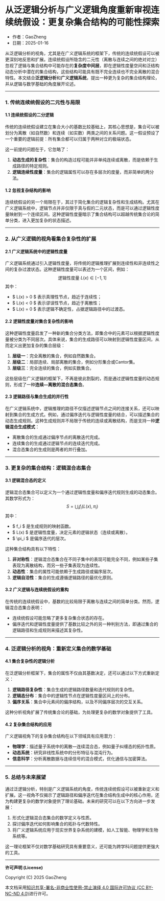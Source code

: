 # **从泛逻辑分析与广义逻辑角度重新审视连续统假设：更复杂集合结构的可能性探索**

- 作者：GaoZheng
- 日期：2025-01-16

从泛逻辑分析的视角，尤其是在广义逻辑系统的框架下，传统的连续统假设可以被更深刻地反思和扩展。连续统假设所隐含的二元性（离散与连续之间的绝对对立）忽视了逻辑与集合结构中可能存在的**复杂度中间层**，即在逻辑性度量空间和泛结构动态分析中潜在的集合结构，这些结构可能具有既不完全连续也不完全离散的混合特性。本文结合**泛逻辑分析**和**广义逻辑系统**，提出一种更为复杂的集合结构理论，并从逻辑与数学基础的角度展开论述。

---

### 1. **传统连续统假设的二元性与局限**
#### 1.1 **连续统假设的二分逻辑**
传统的连续统假设建立在集合大小的基数比较基础上，其核心思想是，集合可以被划分为离散（如自然数）和连续（如实数）两类之间的关系问题。这一假设预设了一个重要的逻辑前提：所有集合都可以归属于两种对立的极端状态。

这一前提的问题在于，它忽略了：
1. **动态生成的复杂性**：集合的构造过程可能并非单纯连续或离散，而是依赖于生成路径的特定规则。
2. **逻辑连续性度量**：集合的逻辑属性可以存在多层次的度量，而非简单的两分法。

#### 1.2 **忽视复杂结构的影响**
连续统假设的另一个局限在于，其过于简化集合的逻辑复杂性和生成结构。尤其在广义逻辑系统中，逻辑节点并非仅限于真与假的二元状态，而是可以通过逻辑性度量映射到一个连续区间。这种逻辑性度量暗示了集合结构可以超越传统集合论的简单分类，进入更加复杂的状态描述。

---

### 2. **从广义逻辑的视角看集合复杂性的扩展**
#### 2.1 **广义逻辑系统中的逻辑性度量**
广义逻辑系统通过引入逻辑性度量，将传统的逻辑推理扩展到连续性和非连续性之间的复杂过渡状态。这种逻辑性度量可以表述为一个区间，例如：
$$
\text{逻辑性度量 } L(x) \in [-1, 1]
$$
其中：
- $ L(x) > 0 $ 表示真理性节点，趋近于连续性；
- $ L(x) < 0 $ 表示谬误性节点，趋近于离散性；
- $ L(x) = 0 $ 表示逻辑不确定性，占据逻辑路径中的过渡态。

#### 2.2 **逻辑性度量对集合复杂性的影响**
这种逻辑性度量启发了一种新的集合分类方法，即集合中的元素可以根据逻辑性度量被分类为不同层次。具体来说，集合的生成路径可以映射到逻辑性度量区间，从而定义出更加复杂的集合层级：
1. **层级一**：完全离散的集合，例如自然数集合。
2. **层级二**：局部连续、局部离散的集合，例如分形集合或Cantor集。
3. **层级三**：完全连续的集合，例如实数集合。

这些层级在广义逻辑的框架下，不再是彼此割裂的，而是通过逻辑性度量的动态规则，形成了一种**连续—离散的混合态集合**。

#### 2.3 **逻辑路径与集合生成的并行性**
在广义逻辑系统中，逻辑推理的路径不仅描述逻辑节点之间的连接关系，还可以映射到集合的生成方式。例如，通过偏序迭代与逻辑性度量的结合，可以描述集合的动态生成规则。这种生成规则并不局限于传统的连续或离散结构，而是支持一种**逻辑混合生成模式**：
- 离散集合的生成通过偏序节点的离散迭代完成。
- 连续集合的生成通过逻辑节点的连续迭代完成。
- 混合态集合的生成则是两者的并行叠加。

---

### 3. **更复杂的集合结构：逻辑混合态集合**
#### 3.1 **逻辑混合态的定义**
逻辑混合态集合可以定义为一个通过逻辑性度量和偏序迭代规则生成的动态集合。其数学形式为：
$$
S = \bigcup_{i} f_i(L(x), \pi_i)
$$
其中：
- $ f_i $ 是生成规则的映射函数。
- $ L(x) $ 是逻辑性度量，决定元素的逻辑状态（连续或离散）。
- $ \pi_i $ 是偏序迭代的层次。

这种集合结构具有以下特性：
1. **非对称性**：逻辑混合态集合在不同子集中的表现可能完全不同，例如某些子集表现为离散结构，而另一些子集表现为连续性。
2. **动态性**：集合的属性可能依赖于生成路径或偏序层次。
3. **逻辑自洽性**：集合的生成遵循逻辑路径的最优化原则。

#### 3.2 **广义逻辑与连续统假设的重构**
在传统的连续统假设中，基数的比较局限于离散与连续之间的简单分类。然而，逻辑混合态集合表明：
- 连续统假设可能忽略了更多复杂集合状态的存在。
- 偏序迭代和逻辑性度量提供了基数比较之外的另一种判别方法，即通过集合的逻辑路径和生成规则来描述其复杂性。

---

### 4. **泛逻辑分析的视角：重新定义集合的数学基础**
#### 4.1 **集合复杂性的逻辑分析**
在泛逻辑分析框架下，集合的属性不仅由其基数决定，还可以通过以下方式重新定义：
1. **逻辑路径复杂性**：集合生成的逻辑路径数量和迭代规则的复杂性。
2. **逻辑态分布**：集合中的逻辑性节点在逻辑性度量区间上的分布。
3. **偏序关系**：集合中元素间的偏序结构，以及不同偏序层次的交互关系。

这种分析视角扩展了传统集合论的基础，为处理更复杂的数学对象提供了工具。

#### 4.2 **复杂集合结构的应用**
广义逻辑视角下的复杂集合结构在以下领域具有应用潜力：
- **物理学**：描述量子系统中的离散—连续混合态，例如量子纠缠态的拓扑性质。
- **动态系统**：研究非线性系统中的分形特征与混沌行为。
- **信息科学**：分析离散数据与连续信号的混合模式，优化通信与加密算法。

---

### 5. **总结与未来展望**
通过泛逻辑分析，特别是广义逻辑系统的角度，传统连续统假设可以被重新定义和扩展。这一视角不仅揭示了逻辑路径和偏序迭代在集合结构生成中的核心作用，还为构建更复杂的数学对象提供了理论基础。未来的研究可以在以下方向进一步发展：
1. 形式化逻辑混合态集合的数学定义与性质。
2. 探讨偏序迭代如何影响集合的拓扑与代数特性。
3. 将广义逻辑系统应用于现实世界复杂系统的建模，如人工智能、物理学和生物系统等。

这一理论框架不仅对数学基础研究具有重要意义，还可能为跨学科问题提供更强大的工具。

---

**许可声明 (License)**

Copyright (C) 2025 GaoZheng 

本文档采用[知识共享-署名-非商业性使用-禁止演绎 4.0 国际许可协议 (CC BY-NC-ND 4.0)](https://creativecommons.org/licenses/by-nc-nd/4.0/deed.zh-Hans)进行许可。
